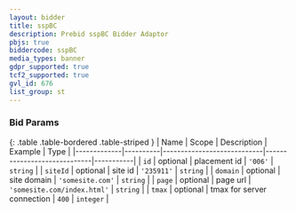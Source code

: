 ```yaml
---
layout: bidder
title: sspBC
description: Prebid sspBC Bidder Adaptor
pbjs: true
biddercode: sspBC
media_types: banner
gdpr_supported: true
tcf2_supported: true
gvl_id: 676
list_group: st
---
```



### Bid Params

{: .table .table-bordered .table-striped }
| Name        | Scope    | Description                | Example                     | Type      |
|-------------|----------|----------------------------|-----------------------------|-----------|
| `id`        | optional | placement id               | `'006'`                     | `string`  |
| `siteId`    | optional | site id                    | `'235911'`                  | `string`  |
| `domain`    | optional | site domain                | `'somesite.com'`            | `string`  |
| `page`      | optional | page url                   | `'somesite.com/index.html'` | `string`  |
| `tmax`      | optional | tmax for server connection | `400`                       | `integer` |
